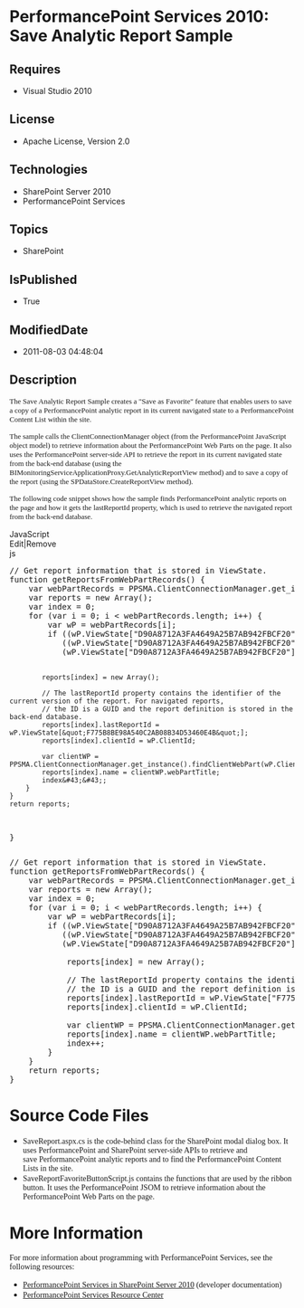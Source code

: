 # PerformancePoint Services 2010: Save Analytic Report Sample
## Requires
* Visual Studio 2010
## License
* Apache License, Version 2.0
## Technologies
* SharePoint Server 2010
* PerformancePoint Services
## Topics
* SharePoint
## IsPublished
* True
## ModifiedDate
* 2011-08-03 04:48:04
## Description

<p><span style="font-family:verdana,geneva; font-size:small">The Save Analytic Report Sample creates a &quot;Save as Favorite&quot; feature that enables users to save a copy of a PerformancePoint analytic report in its current navigated state to a PerformancePoint Content
 List within the site. </span></p>
<p><span style="font-family:verdana,geneva; font-size:small">The sample calls the ClientConnectionManager object (from the PerformancePoint JavaScript object model) to retrieve information about the PerformancePoint Web Parts on the page. It also uses the PerformancePoint
 server-side API to retrieve the report in its current navigated state from the back-end database (using the BIMonitoringServiceApplicationProxy.GetAnalyticReportView method) and to save a copy of the report (using the SPDataStore.CreateReportView method).</span></p>
<p><span style="font-family:verdana,geneva; font-size:small">The following code snippet shows how the sample finds PerformancePoint analytic reports on the page and how it gets the lastReportId property, which is used to retrieve the navigated report from the
 back-end database.</span></p>
<div class="scriptcode">
<div class="pluginEditHolder" pluginCommand="mceScriptCode">
<div class="title"><span>JavaScript</span></div>
<div class="pluginLinkHolder"><span class="pluginEditHolderLink">Edit</span>|<span class="pluginRemoveHolderLink">Remove</span></div>
<span class="hidden">js</span>
<pre class="hidden">// Get report information that is stored in ViewState.
function getReportsFromWebPartRecords() { 
    var webPartRecords = PPSMA.ClientConnectionManager.get_instance().get_connectionManagerRecord().WebPartRecords;
    var reports = new Array();
    var index = 0;
    for (var i = 0; i &lt; webPartRecords.length; i&#43;&#43;) {
        var wP = webPartRecords[i];
        if ((wP.ViewState[&quot;D90A8712A3FA4649A25B7AB942FBCF20&quot;]) &amp;&amp;
           ((wP.ViewState[&quot;D90A8712A3FA4649A25B7AB942FBCF20&quot;] == &quot;OLAPGrid&quot;) ||
           (wP.ViewState[&quot;D90A8712A3FA4649A25B7AB942FBCF20&quot;] == &quot;AnalyticChart&quot;))) {

            reports[index] = new Array();

            // The lastReportId property contains the identifier of the current version of the report. For navigated reports, 
            // the ID is a GUID and the report definition is stored in the back-end database.
            reports[index].lastReportId = wP.ViewState[&quot;F775B8BE98A540C2AB08B34D53460E4B&quot;];
            reports[index].clientId = wP.ClientId;

            var clientWP = PPSMA.ClientConnectionManager.get_instance().findClientWebPart(wP.ClientId);
            reports[index].name = clientWP.webPartTitle;
            index&#43;&#43;;
        }
    }
    return reports;
}</pre>
<div class="preview">
<pre class="js"><span class="js__sl_comment">//&nbsp;Get&nbsp;report&nbsp;information&nbsp;that&nbsp;is&nbsp;stored&nbsp;in&nbsp;ViewState.</span>&nbsp;
<span class="js__operator">function</span>&nbsp;getReportsFromWebPartRecords()&nbsp;<span class="js__brace">{</span>&nbsp;&nbsp;
&nbsp;&nbsp;&nbsp;&nbsp;<span class="js__statement">var</span>&nbsp;webPartRecords&nbsp;=&nbsp;PPSMA.ClientConnectionManager.get_instance().get_connectionManagerRecord().WebPartRecords;&nbsp;
&nbsp;&nbsp;&nbsp;&nbsp;<span class="js__statement">var</span>&nbsp;reports&nbsp;=&nbsp;<span class="js__operator">new</span>&nbsp;<span class="js__object">Array</span>();&nbsp;
&nbsp;&nbsp;&nbsp;&nbsp;<span class="js__statement">var</span>&nbsp;index&nbsp;=&nbsp;<span class="js__num">0</span>;&nbsp;
&nbsp;&nbsp;&nbsp;&nbsp;<span class="js__statement">for</span>&nbsp;(<span class="js__statement">var</span>&nbsp;i&nbsp;=&nbsp;<span class="js__num">0</span>;&nbsp;i&nbsp;&lt;&nbsp;webPartRecords.length;&nbsp;i&#43;&#43;)&nbsp;<span class="js__brace">{</span>&nbsp;
&nbsp;&nbsp;&nbsp;&nbsp;&nbsp;&nbsp;&nbsp;&nbsp;<span class="js__statement">var</span>&nbsp;wP&nbsp;=&nbsp;webPartRecords[i];&nbsp;
&nbsp;&nbsp;&nbsp;&nbsp;&nbsp;&nbsp;&nbsp;&nbsp;<span class="js__statement">if</span>&nbsp;((wP.ViewState[<span class="js__string">&quot;D90A8712A3FA4649A25B7AB942FBCF20&quot;</span>])&nbsp;&amp;&amp;&nbsp;
&nbsp;&nbsp;&nbsp;&nbsp;&nbsp;&nbsp;&nbsp;&nbsp;&nbsp;&nbsp;&nbsp;((wP.ViewState[<span class="js__string">&quot;D90A8712A3FA4649A25B7AB942FBCF20&quot;</span>]&nbsp;==&nbsp;<span class="js__string">&quot;OLAPGrid&quot;</span>)&nbsp;||&nbsp;
&nbsp;&nbsp;&nbsp;&nbsp;&nbsp;&nbsp;&nbsp;&nbsp;&nbsp;&nbsp;&nbsp;(wP.ViewState[<span class="js__string">&quot;D90A8712A3FA4649A25B7AB942FBCF20&quot;</span>]&nbsp;==&nbsp;<span class="js__string">&quot;AnalyticChart&quot;</span>)))&nbsp;<span class="js__brace">{</span>&nbsp;
&nbsp;
&nbsp;&nbsp;&nbsp;&nbsp;&nbsp;&nbsp;&nbsp;&nbsp;&nbsp;&nbsp;&nbsp;&nbsp;reports[index]&nbsp;=&nbsp;<span class="js__operator">new</span>&nbsp;<span class="js__object">Array</span>();&nbsp;
&nbsp;
&nbsp;&nbsp;&nbsp;&nbsp;&nbsp;&nbsp;&nbsp;&nbsp;&nbsp;&nbsp;&nbsp;&nbsp;<span class="js__sl_comment">//&nbsp;The&nbsp;lastReportId&nbsp;property&nbsp;contains&nbsp;the&nbsp;identifier&nbsp;of&nbsp;the&nbsp;current&nbsp;version&nbsp;of&nbsp;the&nbsp;report.&nbsp;For&nbsp;navigated&nbsp;reports,&nbsp;</span>&nbsp;
&nbsp;&nbsp;&nbsp;&nbsp;&nbsp;&nbsp;&nbsp;&nbsp;&nbsp;&nbsp;&nbsp;&nbsp;<span class="js__sl_comment">//&nbsp;the&nbsp;ID&nbsp;is&nbsp;a&nbsp;GUID&nbsp;and&nbsp;the&nbsp;report&nbsp;definition&nbsp;is&nbsp;stored&nbsp;in&nbsp;the&nbsp;back-end&nbsp;database.</span>&nbsp;
&nbsp;&nbsp;&nbsp;&nbsp;&nbsp;&nbsp;&nbsp;&nbsp;&nbsp;&nbsp;&nbsp;&nbsp;reports[index].lastReportId&nbsp;=&nbsp;wP.ViewState[<span class="js__string">&quot;F775B8BE98A540C2AB08B34D53460E4B&quot;</span>];&nbsp;
&nbsp;&nbsp;&nbsp;&nbsp;&nbsp;&nbsp;&nbsp;&nbsp;&nbsp;&nbsp;&nbsp;&nbsp;reports[index].clientId&nbsp;=&nbsp;wP.ClientId;&nbsp;
&nbsp;
&nbsp;&nbsp;&nbsp;&nbsp;&nbsp;&nbsp;&nbsp;&nbsp;&nbsp;&nbsp;&nbsp;&nbsp;<span class="js__statement">var</span>&nbsp;clientWP&nbsp;=&nbsp;PPSMA.ClientConnectionManager.get_instance().findClientWebPart(wP.ClientId);&nbsp;
&nbsp;&nbsp;&nbsp;&nbsp;&nbsp;&nbsp;&nbsp;&nbsp;&nbsp;&nbsp;&nbsp;&nbsp;reports[index].name&nbsp;=&nbsp;clientWP.webPartTitle;&nbsp;
&nbsp;&nbsp;&nbsp;&nbsp;&nbsp;&nbsp;&nbsp;&nbsp;&nbsp;&nbsp;&nbsp;&nbsp;index&#43;&#43;;&nbsp;
&nbsp;&nbsp;&nbsp;&nbsp;&nbsp;&nbsp;&nbsp;&nbsp;<span class="js__brace">}</span>&nbsp;
&nbsp;&nbsp;&nbsp;&nbsp;<span class="js__brace">}</span>&nbsp;
&nbsp;&nbsp;&nbsp;&nbsp;<span class="js__statement">return</span>&nbsp;reports;&nbsp;
<span class="js__brace">}</span></pre>
</div>
</div>
</div>
<h1><span>Source Code Files</span></h1>
<ul>
<li><span style="font-family:verdana,geneva">SaveReport.aspx.cs is the code-behind class for the SharePoint modal dialog box. It uses PerformancePoint and SharePoint server-side APIs to retrieve and save&nbsp;PerformancePoint analytic reports and to&nbsp;find
 the PerformancePoint Content Lists in the site. </span></li><li><span style="font-family:verdana,geneva">SaveReportFavoriteButtonScript.js contains the functions that are used by the ribbon button. It uses the PerformancePoint JSOM to retrieve information about the PerformancePoint Web Parts on the page.
</span></li></ul>
<h1>More Information</h1>
<p><span style="font-family:verdana,geneva">For more information about programming with PerformancePoint Services, see the following resources:</span></p>
<ul>
<li><span style="font-family:verdana,geneva"><a href="http://msdn.microsoft.com/en-us/library/bb848116.aspx" target="_blank">PerformancePoint Services in SharePoint Server 2010</a> (developer documentation)
</span></li><li><span style="font-family:verdana,geneva"><a href="http://msdn.microsoft.com/en-us/sharepoint/gg176656.aspx" target="_blank">PerformancePoint Services Resource Center</a>
</span></li></ul>
